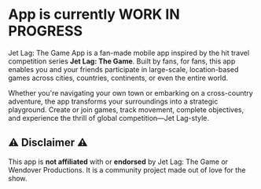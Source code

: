 # App is currently WORK IN PROGRESS

Jet Lag: The Game App is a fan-made mobile app inspired by the hit travel competition series **Jet Lag: The Game**. Built by fans, for fans, this app enables you and your friends participate in large-scale, location-based games across cities, countries, continents, or even the entire world.

Whether you're navigating your own town or embarking on a cross-country adventure, the app transforms your surroundings into a strategic playground. Create or join games, track movement, complete objectives, and experience the thrill of global competition—Jet Lag-style.

## ⚠️ Disclaimer ⚠️ 
This app is **not affiliated** with or **endorsed** by Jet Lag: The Game or Wendover Productions. It is a community project made out of love for the show.
